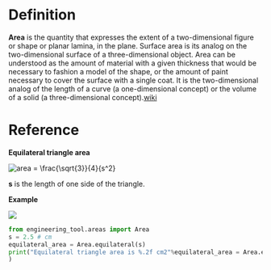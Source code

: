 # Definition
**Area** is the quantity that expresses the extent of a two-dimensional figure or shape or planar lamina, in the plane. Surface area is its analog on the two-dimensional surface of a three-dimensional object. Area can be understood as the amount of material with a given thickness that would be necessary to fashion a model of the shape, or the amount of paint necessary to cover the surface with a single coat. It is the two-dimensional analog of the length of a curve (a one-dimensional concept) or the volume of a solid (a three-dimensional concept).[wiki](https://en.wikipedia.org/wiki/Area)

# Reference
**Equilateral triangle area**

![area = \frac{\sqrt{3}}{4}{s^2}](https://latex.codecogs.com/svg.latex?area%20=%20\frac{\sqrt{3}}{4}{s^2})
	
**s** is the length of one side of the triangle.

**Example**

![](https://upload.wikimedia.org/wikipedia/commons/9/96/Triangle.Equilateral.svg)
```python
from engineering_tool.areas import Area
s = 2.5 # cm
equilateral_area = Area.equilateral(s)
print("Equilateral triangle area is %.2f cm2"%equilateral_area = Area.equilateral(s)
)
```